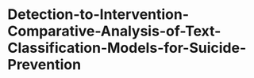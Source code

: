 # Detection-to-Intervention-Comparative-Analysis-of-Text-Classification-Models-for-Suicide-Prevention